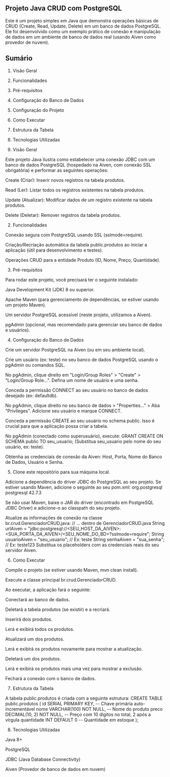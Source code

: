 Projeto Java CRUD com PostgreSQL
--------------------------
Este é um projeto simples em Java que demonstra operações básicas de CRUD (Create, Read, Update, Delete) em um banco de dados PostgreSQL. Ele foi desenvolvido como um exemplo prático de conexão e manipulação de dados em um ambiente de banco de dados real (usando Aiven como provedor de nuvem).

Sumário
--------------------------
1. Visão Geral

2. Funcionalidades

3. Pré-requisitos

4. Configuração do Banco de Dados

5. Configuração do Projeto

6. Como Executar

7. Estrutura da Tabela

8. Tecnologias Utilizadas

1. Visão Geral

Este projeto Java ilustra como estabelecer uma conexão JDBC com um banco de dados PostgreSQL (hospedado na Aiven, com conexão SSL obrigatória) e performar as seguintes operações:

Create (Criar): Inserir novos registros na tabela produtos.

Read (Ler): Listar todos os registros existentes na tabela produtos.

Update (Atualizar): Modificar dados de um registro existente na tabela produtos.

Delete (Deletar): Remover registros da tabela produtos.

2. Funcionalidades

Conexão segura com PostgreSQL usando SSL (sslmode=require).

Criação/Recriação automática da tabela public.produtos ao iniciar a aplicação (útil para desenvolvimento e testes).

Operações CRUD para a entidade Produto (ID, Nome, Preço, Quantidade).

3. Pré-requisitos

Para rodar este projeto, você precisará ter o seguinte instalado:

Java Development Kit (JDK) 8 ou superior.

Apache Maven (para gerenciamento de dependências, se estiver usando um projeto Maven).

Um servidor PostgreSQL acessível (neste projeto, utilizamos a Aiven).

pgAdmin (opcional, mas recomendado para gerenciar seu banco de dados e usuários).

4. Configuração do Banco de Dados

Crie um servidor PostgreSQL na Aiven (ou em seu ambiente local).

Crie um usuário (ex: teste) no seu banco de dados PostgreSQL usando o pgAdmin ou comandos SQL.

No pgAdmin, clique direito em "Login/Group Roles" > "Create" > "Login/Group Role...". Defina um nome de usuário e uma senha.

Conceda a permissão CONNECT ao seu usuário no banco de dados desejado (ex: defaultdb).

No pgAdmin, clique direito no seu banco de dados > "Properties..." > Aba "Privileges". Adicione seu usuário e marque CONNECT.

Conceda a permissão CREATE ao seu usuário no schema public. Isso é crucial para que a aplicação possa criar a tabela.

No pgAdmin (conectado como superusuário), execute:
GRANT CREATE ON SCHEMA public TO seu_usuario;
(Substitua seu_usuario pelo nome do seu usuário, ex: teste).

Obtenha as credenciais de conexão da Aiven: Host, Porta, Nome do Banco de Dados, Usuário e Senha.

5. Clone este repositório para sua máquina local.

Adicione a dependência do driver JDBC do PostgreSQL ao seu projeto. Se estiver usando Maven, adicione o seguinte ao seu pom.xml:
<dependencies>
    <dependency>
        <groupId>org.postgresql</groupId>
        <artifactId>postgresql</artifactId>
        <version>42.7.3</version> </dependency>
</dependencies>

Se não usar Maven, baixe o JAR do driver (encontrado em PostgreSQL JDBC Driver) e adicione-o ao classpath do seu projeto.

Atualize as informações de conexão na classe br.crud.GerenciadorCRUD.java:
// ... dentro de GerenciadorCRUD.java
String urlAiven = "jdbc:postgresql://<SEU_HOST_DA_AIVEN>:<SUA_PORTA_DA_AIVEN>/<SEU_NOME_DO_BD>?sslmode=require";
String usuarioAiven = "seu_usuario"; // Ex: teste
String senhaAiven = "sua_senha"; // Ex: teste123
Substitua os placeholders com as credenciais reais do seu servidor Aiven.

6. Como Executar

Compile o projeto (se estiver usando Maven, mvn clean install).

Execute a classe principal br.crud.GerenciadorCRUD.

Ao executar, a aplicação fará o seguinte:

Conectará ao banco de dados.

Deletará a tabela produtos (se existir) e a recriará.

Inserirá dois produtos.

Lerá e exibirá todos os produtos.

Atualizará um dos produtos.

Lerá e exibirá os produtos novamente para mostrar a atualização.

Deletará um dos produtos.

Lerá e exibirá os produtos mais uma vez para mostrar a exclusão.

Fechará a conexão com o banco de dados.

7. Estrutura da Tabela

A tabela public.produtos é criada com a seguinte estrutura:
CREATE TABLE public.produtos (
    id SERIAL PRIMARY KEY,    -- Chave primária auto-incrementável
    nome VARCHAR(100) NOT NULL, -- Nome do produto
    preco DECIMAL(10, 2) NOT NULL, -- Preço com 10 dígitos no total, 2 após a vírgula
    quantidade INT DEFAULT 0  -- Quantidade em estoque
);

8. Tecnologias Utilizadas

Java 8+

PostgreSQL

JDBC (Java Database Connectivity)

Aiven (Provedor de banco de dados em nuvem)